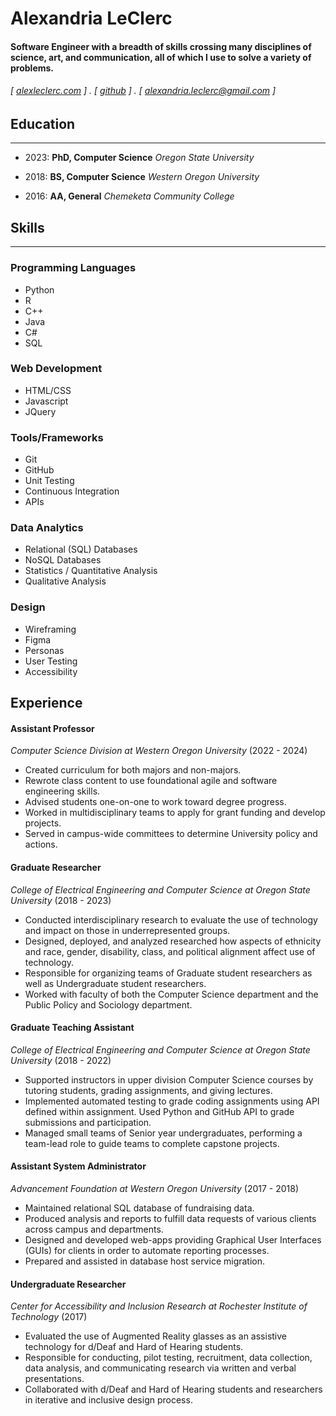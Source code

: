 Alexandria LeClerc
======

#### Software Engineer with a breadth of skills crossing many disciplines of science, art, and communication, all of which I use to solve a variety of problems.
###### [ [alexleclerc.com](www.alexleclerc.com) ] . [ [github](https://github.com/alexecutable) ] . [ [alexandria.leclerc@gmail.com](mailto:alexandria.leclerc@gmail.com) ]


## Education
---
- 2023: **PhD, Computer Science** *Oregon State University*
    <!-- - Focus: Usability of Privacy tools for Underserved Populations -->

- 2018: **BS, Computer Science** *Western Oregon University*

- 2016: **AA, General** *Chemeketa Community College*

## Skills
---
### Programming Languages
  - Python
  - R 
  - C++
  - Java
  - C#
  - SQL
### Web Development
  - HTML/CSS
  - Javascript
  - JQuery
### Tools/Frameworks
  - Git
  - GitHub
  - Unit Testing
  - Continuous Integration
  - APIs 
### Data Analytics
  - Relational (SQL) Databases
  - NoSQL Databases
  - Statistics / Quantitative Analysis
  - Qualitative Analysis
### Design
  - Wireframing
  - Figma
  - Personas
  - User Testing
  - Accessibility

Experience
---
#### **Assistant Professor**
*Computer Science Division at Western Oregon University* (2022 - 2024)

- Created curriculum for both majors and non-majors. 
- Rewrote class content to use foundational agile and software engineering skills. 
- Advised students one-on-one to work toward degree progress. 
- Worked in multidisciplinary teams to apply for grant funding and develop projects. 
- Served in campus-wide committees to determine University policy and actions.

#### **Graduate Researcher**
*College of Electrical Engineering and Computer Science at Oregon State University* (2018 - 2023)
- Conducted interdisciplinary research to evaluate the use of technology and impact on those in underrepresented groups. 
- Designed, deployed, and analyzed researched how aspects of ethnicity and race, gender, disability, class, and political alignment affect use of technology. 
- Responsible for organizing teams of Graduate student researchers as well as Undergraduate student researchers. 
- Worked with faculty of both the Computer Science department and the Public Policy and Sociology department.


#### **Graduate Teaching Assistant**
*College of Electrical Engineering and Computer Science at Oregon State University* (2018 - 2022)
- Supported instructors in upper division Computer Science courses by tutoring students, grading assignments, and giving lectures.
- Implemented automated testing to grade coding assignments using API defined within assignment. Used Python and GitHub API to grade submissions and participation.
- Managed small teams of Senior year undergraduates, performing a team-lead role to guide teams to complete capstone projects. 

#### **Assistant System Administrator**
*Advancement Foundation at Western Oregon University* (2017 - 2018)
- Maintained relational SQL database of fundraising data. 
- Produced analysis and reports to fulfill data requests of various clients across campus and departments. 
- Designed and developed web-apps providing Graphical User Interfaces (GUIs) for clients in order to automate reporting processes. 
- Prepared and assisted in database host service migration.

#### **Undergraduate Researcher**
*Center for Accessibility and Inclusion Research at Rochester Institute of Technology* (2017)
- Evaluated the use of Augmented Reality glasses as an assistive technology for d/Deaf and Hard of Hearing students. 
- Responsible for conducting, pilot testing, recruitment, data collection, data analysis, and communicating research via written and verbal presentations. 
- Collaborated with d/Deaf and Hard of Hearing students and researchers in iterative and inclusive design process.